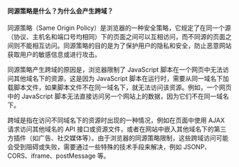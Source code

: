 <!--
 * @Author: Shu Binqi
 * @Date: 2023-03-14 19:49:57
 * @LastEditors: Shu Binqi
 * @LastEditTime: 2023-03-14 19:49:59
 * @Description: 跨域（2题）
 * @Version: 1.0.0
 * @FilePath: \interviewQuestions\前端基础\浏览器\跨域.md
-->

#### 同源策略是什么？为什么会产生跨域？

同源策略（Same Origin Policy）是浏览器的一种安全策略，它规定了在同一个源（协议、主机名和端口号均相同）下的页面之间可以互相访问，而不同源的页面之间则不能相互访问。同源策略的目的是为了保护用户的隐私和安全，防止恶意网站获取用户的敏感信息或进行攻击。

同源策略产生跨域的原因是，浏览器限制了 JavaScript 脚本在一个网页中无法访问其他域名下的资源，这是因为 JavaScript 脚本在运行时，需要从同一域名下加载脚本文件，如果脚本文件不在同一域名下，就无法访问该资源。例如，一个网页中的 JavaScript 脚本无法直接访问另一个网站上的数据，因为它们不在同一域名下。

跨域是指在访问不同域名下的资源时出现的一种情况，例如在页面中使用 AJAX 请求访问其他域名的 API 接口或资源文件，或者在网站中嵌入其他域名下的第三方插件（如广告、社交媒体等）。由于浏览器的同源策略限制，这些跨域访问可能会受到阻碍或失败，需要通过一些特殊的技术手段来解决，例如 JSONP、CORS、iframe、postMessage 等。
